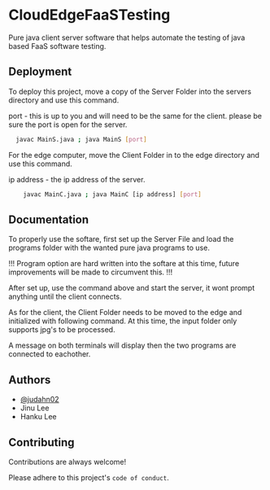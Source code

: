 
# CloudEdgeFaaSTesting

Pure java client server software that helps automate the testing of java based FaaS software testing.  


## Deployment

To deploy this project, move a copy of the Server Folder into the servers directory and use this command.

port - this is up to you and will need to be the same for the client. please be sure the port is open for the server.

```bash
  javac MainS.java ; java MainS [port]
```

For the edge computer, move the Client Folder in to the edge directory and use this command.

ip address - the ip address of the server.

```bash
    javac MainC.java ; java MainC [ip address] [port]
```
## Documentation



To properly use the softare, first set up the Server File and load the programs folder with the wanted pure java programs to use.

!!! Program option are hard written into the softare at this time, future improvements will be made to circumvent this. !!!

After set up, use the command above and start the server, it wont prompt anything until the client connects.

As for the client, the Client Folder needs to be moved to the edge and initialized with following command. At this time, the input folder only supports jpg's to be processed.

A message on both terminals will display then the two programs are connected to eachother. 
## Authors

- [@judahn02](https://github.com/judahn02)
- Jinu Lee
- Hanku Lee
## Contributing

Contributions are always welcome!



Please adhere to this project's `code of conduct`.

